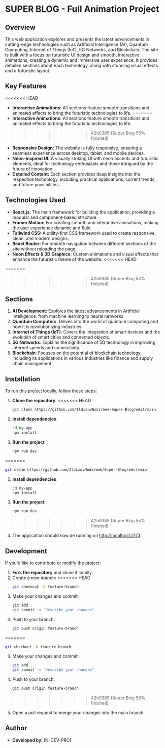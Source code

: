 # SUPER BLOG - Full Animation Project

## Overview

This web application explores and presents the latest advancements in cutting-edge technologies such as Artificial Intelligence (AI), Quantum Computing, Internet of Things (IoT), 5G Networks, and Blockchain. The site is built with a focus on futuristic UI design and smooth, interactive animations, creating a dynamic and immersive user experience. It provides detailed sections about each technology, along with stunning visual effects and a futuristic layout.

## Key Features

<<<<<<< HEAD
- **Interactive Animations:** All sections feature smooth transitions and animated effects to bring the futuristic technologies to life. 
=======
- **Interactive Animations:** All sections feature smooth transitions and animated effects to bring the futuristic technologies to life.
>>>>>>> 42b9385 (Super Blog 55% finished)
- **Responsive Design:** The website is fully responsive, ensuring a seamless experience across desktop, tablet, and mobile devices.
- **Neon-inspired UI:** A visually striking UI with neon accents and futuristic elements, ideal for technology enthusiasts and those intrigued by the future of innovation.
- **Detailed Content:** Each section provides deep insights into the respective technology, including practical applications, current trends, and future possibilities.

## Technologies Used

- **React.js:** The main framework for building the application, providing a modular and component-based structure.
- **Framer Motion:** For creating smooth and interactive animations, making the user experience dynamic and fluid.
- **Tailwind CSS:** A utility-first CSS framework used to create responsive, clean, and modern designs.
- **React Router:** For smooth navigation between different sections of the site without reloading the page.
- **Neon Effects & 3D Graphics:** Custom animations and visual effects that enhance the futuristic theme of the website.
<<<<<<< HEAD
  
=======

>>>>>>> 42b9385 (Super Blog 55% finished)
## Sections

1. **AI Development**: Explores the latest advancements in Artificial Intelligence, from machine learning to neural networks.
2. **Quantum Computers**: Delves into the world of quantum computing and how it is revolutionizing industries.
3. **Internet of Things (IoT)**: Covers the integration of smart devices and the evolution of smart cities and connected objects.
4. **5G Networks**: Explains the significance of 5G technology in improving internet speeds and connectivity.
5. **Blockchain**: Focuses on the potential of blockchain technology, including its applications in various industries like finance and supply chain management.

## Installation

To run this project locally, follow these steps:

1. **Clone the repository**:
<<<<<<< HEAD
    ```bash
    git clone https://github.com/IldizovNodirbek/Super-Blog/edit/main
    ```

2. **Install dependencies**:
    ```bash
    cd my-app
    npm install
    ```

3. **Run the project**:
    ```bash
    npm run dev
    ```
=======

   ```bash
   git clone https://github.com/IldizovNodirbek/Super-Blog/edit/main
   ```

2. **Install dependencies**:

   ```bash
   cd my-app
   npm install
   ```

3. **Run the project**:

   ```bash
   npm run dev
   ```
>>>>>>> 42b9385 (Super Blog 55% finished)

4. The application should now be running on [http://localhost:5173](http://localhost:3000).

## Development

If you'd like to contribute or modify the project:

1. **Fork the repository** and clone it locally.
2. Create a new branch:
<<<<<<< HEAD
    ```bash
    git checkout -b feature-branch
    ```
3. Make your changes and commit:
    ```bash
    git add .
    git commit -m "Describe your changes"
    ```
4. Push to your branch:
    ```bash
    git push origin feature-branch
    ```
=======
   ```bash
   git checkout -b feature-branch
   ```
3. Make your changes and commit:
   ```bash
   git add .
   git commit -m "Describe your changes"
   ```
4. Push to your branch:
   ```bash
   git push origin feature-branch
   ```
>>>>>>> 42b9385 (Super Blog 55% finished)
5. Open a pull request to merge your changes into the main branch.

## Author

- **Developed by**: [N-DEV-PRO]
